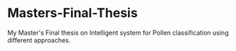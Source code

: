 # Masters-Final-Thesis
My Master's Final thesis on Intelligent system for Pollen classification using different approaches.
